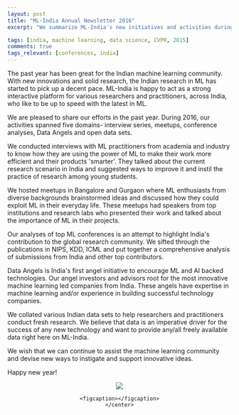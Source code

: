 ```yaml
---
layout: post
title: "ML-India Annual Newsletter 2016"
excerpt: "We summarize ML-India's new initiatives and activities during 2016."

tags: [india, machine learning, data science, CVPR, 2015]
comments: true
tags_relevant: [conferences, india]
---
```


The past year has been great for the Indian machine learning community. With new innovations and solid research, the Indian research in ML has started to pick up a decent pace. ML-India is happy to act as a strong interactive platform for various researchers and practitioners, across India, who like to be up to speed with the latest in ML. 

We are pleased to share our efforts in the past year. During 2016, our activities spanned five domains- interview series, meetups, conference analyses, Data Angels and open data sets. 

We conducted interviews with ML practitioners from academia and industry to know how they are using the power of ML to make their work more efficient and their products 'smarter'. They talked about the current research scenario in India and suggested ways to improve it and instil the practice of research among young students.    

We hosted meetups in Bangalore and Gurgaon where ML enthusiasts from diverse backgrounds brainstormed ideas and discussed how they could exploit ML in their everyday life. These meetups had speakers from top institutions and research labs who presented their work and talked about the importance of ML in their projects.

Our analyses of top ML conferences is an attempt to highlight India's contribution to the global research community. We sifted through the publications in NIPS, KDD, ICML and put together a comprehensive analysis of submissions from India and other top contributors.

Data Angels is India's first angel initiative to encourage ML and AI backed technologies. Our angel investors and advisors root for the most innovative machine learning led companies from India. These angels have expertise in machine learning and/or experience in building successful technology companies.

We collated various Indian data sets to help researchers and practitioners conduct fresh research. We believe that data is an imperative driver for the success of any new technology and want to provide any/all freely available data right here on ML-India.   

We wish that we can continue to assist the machine learning community and devise new ways to instigate and support innovative ideas. 

Happy new year!

<figure><center>
    <a href="https://s29.postimg.org/a479vumvb/ML_india_600.jpg"><img src="https://s29.postimg.org/a479vumvb/ML_india_600.jpg"></a>
    
    <figcaption></figcaption>
    </center>
</figure>
